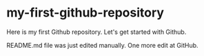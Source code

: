# my-first-github-repository
Here is my first Github repository. Let's get started with Github.

README.md file was just edited manually. One more edit at GitHub.
